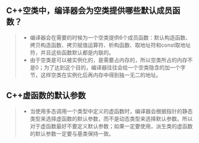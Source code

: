 ## C++空类中，编译器会为空类提供哪些默认成员函数？
> * 编译器会在需要的时候为一个空类提供6个成员函数：默认构造函数、拷贝构造函数、拷贝赋值运算符、析构函数、取地址符和const取地址符，并且这些函数默认都是内联的。
> * 由于空类是可以被实例化的，是需要占内存的，所以空类所占的内存不是0；为了达到这个目的，编译器往往会给一个空类隐含的加一个字节，这样空类在实例化后再内存中得到独一无二的地址。

## C++虚函数的默认参数
> * 当使用多态调用一个类型中定义的虚函数时，编译器会根据指针的静态类型来选择虚函数的默认参数，而不是动态类型来选择默认参数。所以对于虚函数最好不要定义默认参数；如果一定要使用，派生类的虚函数的默认参数一定要与基类保持一致。